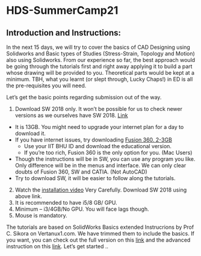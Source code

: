 # HDS-SummerCamp21

## Introduction and Instructions:
In the next 15 days, we will try to cover the basics of CAD Designing using Solidworks and
Basic types of Studies (Stress-Strain, Topology and Motion) also using Solidworks. From our
experience so far, the best approach would be going through the tutorials first and right
away applying it to build a part whose drawing will be provided to you. Theoretical parts
would be kept at a minimum. TBH, what you learnt (or slept through, Lucky Chaps!) in ED is
all the pre-requisites you will need.

Let’s get the basic points regarding submission out of the way.
1. Download SW 2018 only. It won’t be possible for us to check newer versions as we ourselves have SW 2018. [Link](https://drive.google.com/file/d/1JThAB3j7ZOxwS6bdzFkAJfCLz3WnLmDo/view)
  - It is 13GB. You might need to upgrade your internet plan for a day to download it.
  - If you have internet issues, try downloading [Fusion 360. 2-3GB](https://www.autodesk.com/education/edu-software/overviewsorting=featured&page=1&filters=individual)
    - Use your IIT BHU ID and download the educational version.
    - If you’re too rich, Fusion 360 is the only option for you. (Mac Users)
  - Though the instructions will be in SW, you can use any program you like. Only difference will be in the menus and interface. We can only clear doubts of
Fusion 360, SW and CATIA. (Not AutoCAD)
  - Try to download SW, it will be easier to follow along the tutorials.
2. Watch the [installation video](https://drive.google.com/file/d/1izRq2z-kI5NHDZxYg9SqlzzrwGMQDT0U/view) Very Carefully. Download SW 2018 using above link.
3. It is recommended to have i5/8 GB/ GPU.
4. Minimum – i3/4GB/No GPU. You will face lags though.
5. Mouse is mandatory.

The tutorials are based on SolidWorks Basics extended Instrucrions by Prof C. Sikora on
Vertanux1.com. We have trimmed them to include the basics. If you want, you can check
out the full version on this [link](https://www.youtube.com/playlist?list=PLROUP1bV8REQmZgDTTJ0JCanXS8uySo-4) and the advanced instruction on this [link](https://www.youtube.com/playlist?list=PLROUP1bV8REQ3uB7OTT3GunhdOOOfvLFz). Let’s get started ..


